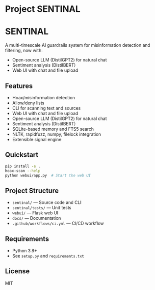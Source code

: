 # Project SENTINAL
# SENTINAL

A multi-timescale AI guardrails system for misinformation detection and filtering, now with:
- Open-source LLM (DistilGPT2) for natural chat
- Sentiment analysis (DistilBERT)
- Web UI with chat and file upload

## Features
- Hoax/misinformation detection
- Allow/deny lists
- CLI for scanning text and sources
- Web UI with chat and file upload
- Open-source LLM (DistilGPT2) for natural chat
- Sentiment analysis (DistilBERT)
- SQLite-based memory and FTS5 search
- NLTK, rapidfuzz, numpy, filelock integration
- Extensible signal engine

## Quickstart
```bash
pip install -e .
hoax-scan --help
python webui/app.py  # Start the web UI
```

## Project Structure
- `sentinal/` — Source code and CLI
- `sentinal/tests/` — Unit tests
- `webui/` — Flask web UI
- `docs/` — Documentation
- `.github/workflows/ci.yml` — CI/CD workflow

## Requirements
- Python 3.8+
- See `setup.py` and `requirements.txt`

## License
MIT
```

